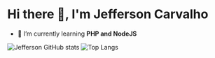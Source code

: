 <h1> Hi there 👋, I'm Jefferson Carvalho </h1>

- 🌱 I’m currently learning **PHP and NodeJS**

![Jefferson GitHub stats](https://github-readme-stats.vercel.app/api?username=myjefferson&show_icons=true&hide=contribs&theme=merko)
![Top Langs](https://github-readme-stats.vercel.app/api/top-langs/?username=myjefferson&layout=compact&theme=merko)

<!--
**myjefferson/myjefferson** is a ✨ _special_ ✨ repository because its `README.md` (this file) appears on your GitHub profile.

Here are some ideas to get you started:

- 🔭 I’m currently working on ...

- 👯 I’m looking to collaborate on ...
- 🤔 I’m looking for help with ...
- 💬 Ask me about ...
- 📫 How to reach me: ...
- 😄 Pronouns: ...
- ⚡ Fun fact: ...
-->

